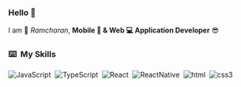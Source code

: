 ### Hello  👋

I am 🧑 *Ramcharan*, **Mobile 📱 & Web 💻 Application Developer** 😎

### ⌨️ &nbsp;My Skills
![JavaScript](https://img.shields.io/badge/-JavaScript-333333?style=flat&logo=javascript)&nbsp;
![TypeScript](https://img.shields.io/badge/-TypeScript-333333?style=flat&logo=typescript)&nbsp;
![React](https://img.shields.io/badge/-ReactJs-333333?style=flat&logo=react)&nbsp;
![ReactNative](https://img.shields.io/badge/-ReactNative-333333?style=flat&logo=react)&nbsp;
![html](https://img.shields.io/badge/-HTML%205-333333?style=flat&logo=html5)&nbsp;
![css3](https://img.shields.io/badge/-CSS%203-333333?style=flat&logo=css3)&nbsp;


